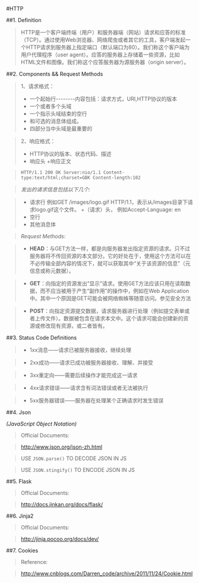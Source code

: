 #HTTP

##1. Definition

> HTTP是一个客户端终端（用户）和服务器端（网站）请求和应答的标准（TCP）。通过使用Web浏览器、网络爬虫或者其它的工具，客户端发起一个HTTP请求到服务器上指定端口（默认端口为80）。我们称这个客户端为用户代理程序（user agent）。应答的服务器上存储着一些资源，比如HTML文件和图像。我们称这个应答服务器为源服务器（origin server）。

##2. Components && Request Methods

> 1、请求格式：
> + 一个起始行--------内容包括：请求方式，URI,HTTP协议的版本
> + 一个或者多个头域
> + 一个指示头域结束的空行
> + 和可选的消息体组成。
> + 四部分当中头域是最重要的

> 2、响应格式：
> + HTTP协议的版本、状态代码、描述
> + 响应头
> +响应正文

> `HTTP/1.1 200 OK
Server:nio/1.1
Content-type:text/html;charset=GBK
Content-length:102
`

> *发出的请求信息包括以下几个:*

> + 请求行
> 例如GET /images/logo.gif HTTP/1.1，表示从/images目录下请求logo.gif这个文件。
>+（请求）头，
>例如Accept-Language: en
>+ 空行
>+ 其他消息体

> *Request Methods*:

> + **HEAD**：与GET方法一样，都是向服务器发出指定资源的请求。只不过服务器将不传回资源的本文部分。它的好处在于，使用这个方法可以在不必传输全部内容的情况下，就可以获取其中“关于该资源的信息”（元信息或称元数据）。

> + **GET**：向指定的资源发出“显示”请求。使用GET方法应该只用在读取数据，而不应当被用于产生“副作用”的操作中，例如在Web Application中。其中一个原因是GET可能会被网络蜘蛛等随意访问。参见安全方法

> + **POST**：向指定资源提交数据，请求服务器进行处理（例如提交表单或者上传文件）。数据被包含在请求本文中。这个请求可能会创建新的资源或修改现有资源，或二者皆有。

##3. Status Code Definitions

> + 1xx消息——请求已被服务器接收，继续处理

> + 2xx成功——请求已成功被服务器接收、理解、并接受

> + 3xx重定向——需要后续操作才能完成这一请求

> + 4xx请求错误——请求含有词法错误或者无法被执行

> + 5xx服务器错误——服务器在处理某个正确请求时发生错误

##4. Json

*(JavaScript Object Notation)*

> Official Documents:

> <http://www.json.org/json-zh.html>

> USE `JSON.parse()` TO DECODE JSON IN JS

> USE `JSON.stingify()` TO ENCODE JSON IN JS

##5. Flask

> Official Documents:

> <http://docs.jinkan.org/docs/flask/>

##6. Jinja2

> Official Documents:

> <http://jinja.pocoo.org/docs/dev/>

##7. Cookies

> Reference:

> <http://www.cnblogs.com/Darren_code/archive/2011/11/24/Cookie.html>
